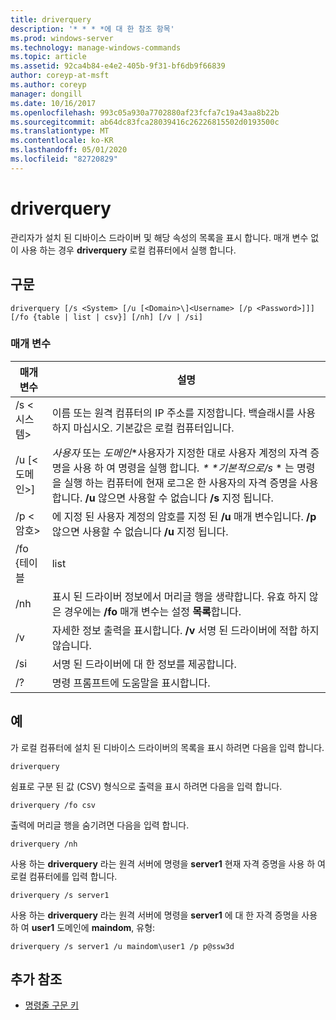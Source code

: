 ```yaml
---
title: driverquery
description: '* * * *에 대 한 참조 항목'
ms.prod: windows-server
ms.technology: manage-windows-commands
ms.topic: article
ms.assetid: 92ca4b84-e4e2-405b-9f31-bf6db9f66839
author: coreyp-at-msft
ms.author: coreyp
manager: dongill
ms.date: 10/16/2017
ms.openlocfilehash: 993c05a930a7702880af23fcfa7c19a43aa8b22b
ms.sourcegitcommit: ab64dc83fca28039416c26226815502d0193500c
ms.translationtype: MT
ms.contentlocale: ko-KR
ms.lasthandoff: 05/01/2020
ms.locfileid: "82720829"
---
```

# <a name="driverquery"></a>driverquery



관리자가 설치 된 디바이스 드라이버 및 해당 속성의 목록을 표시 합니다. 매개 변수 없이 사용 하는 경우 **driverquery** 로컬 컴퓨터에서 실행 합니다.



## <a name="syntax"></a>구문

```
driverquery [/s <System> [/u [<Domain>\]<Username> [/p <Password>]]] [/fo {table | list | csv}] [/nh] [/v | /si]
```

### <a name="parameters"></a>매개 변수

|         매개 변수         |                                                                                                                                         설명                                                                                                                                          |
|---------------------------|----------------------------------------------------------------------------------------------------------------------------------------------------------------------------------------------------------------------------------------------------------------------------------------------|
|       /s \<시스템>        |                                                                                      이름 또는 원격 컴퓨터의 IP 주소를 지정합니다. 백슬래시를 사용 하지 마십시오. 기본값은 로컬 컴퓨터입니다.                                                                                       |
| /u [\<도메인>\]<Username> | *사용자* 또는 *도메인*\*사용자가 지정한 대로 사용자 계정의 자격 증명을 사용 하 여 명령을 실행 합니다<em>. \* \*기본적으로/s</em> \* 는 명령을 실행 하는 컴퓨터에 현재 로그온 한 사용자의 자격 증명을 사용 합니다. **/u** 않으면 사용할 수 없습니다 **/s** 지정 됩니다. |
|      /p \<암호>       |                                                                           에 지정 된 사용자 계정의 암호를 지정 된 **/u** 매개 변수입니다. **/p** 않으면 사용할 수 없습니다 **/u** 지정 됩니다.                                                                            |
|        /fo {테이블         |                                                                                                                                             list                                                                                                                                             |
|            /nh            |                                                                                      표시 된 드라이버 정보에서 머리글 행을 생략합니다. 유효 하지 않은 경우에는 **/fo** 매개 변수는 설정 **목록**합니다.                                                                                      |
|            /v             |                                                                                                               자세한 정보 출력을 표시합니다. **/v** 서명 된 드라이버에 적합 하지 않습니다.                                                                                                               |
|            /si            |                                                                                                                          서명 된 드라이버에 대 한 정보를 제공합니다.                                                                                                                          |
|            /?             |                                                                                                                             명령 프롬프트에 도움말을 표시합니다.                                                                                                                             |

## <a name="examples"></a>예

가 로컬 컴퓨터에 설치 된 디바이스 드라이버의 목록을 표시 하려면 다음을 입력 합니다.
```
driverquery 
```
쉼표로 구분 된 값 (CSV) 형식으로 출력을 표시 하려면 다음을 입력 합니다.
```
driverquery /fo csv 
```
출력에 머리글 행을 숨기려면 다음을 입력 합니다.
```
driverquery /nh 
```
사용 하는 **driverquery** 라는 원격 서버에 명령을 **server1** 현재 자격 증명을 사용 하 여 로컬 컴퓨터에를 입력 합니다.
```
driverquery /s server1
```
사용 하는 **driverquery** 라는 원격 서버에 명령을 **server1** 에 대 한 자격 증명을 사용 하 여 **user1** 도메인에 **maindom**, 유형:
```
driverquery /s server1 /u maindom\user1 /p p@ssw3d
```

## <a name="additional-references"></a>추가 참조

- [명령줄 구문 키](command-line-syntax-key.md)